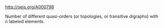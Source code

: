 http://oeis.org/A000798

Number of different quasi-orders (or topologies, or transitive digraphs) with n labeled elements.
